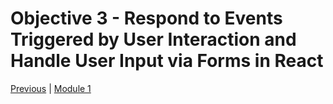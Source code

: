 # Objective 3 - Respond to Events Triggered by User Interaction and Handle User Input via Forms in React


[Previous](./Object_2.md) | [Module 1](../../Module_1-Class-Components/README.md)
